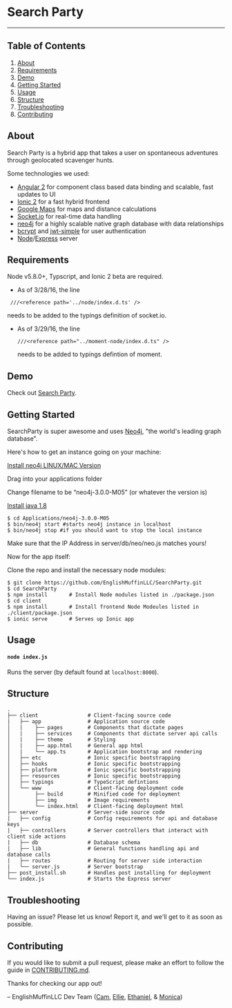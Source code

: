 # Search Party #

---


Table of Contents
-----------------

1. [About](#about)
2. [Requirements](#requirements)
3. [Demo](#demo)
4. [Getting Started](#getting-started)
5. [Usage](#usage)
6. [Structure](#structure)
7. [Troubleshooting](#troubleshooting)
8. [Contributing](#contributing)


About
--------

Search Party is a hybrid app that takes a user on spontaneous adventures through geolocated scavenger hunts.

Some technologies we used:
  * [Angular 2](https://angular.io/) for component class based data binding and scalable, fast updates to UI
  * [Ionic 2](http://ionic.io/2) for a fast hybrid frontend
  * [Google Maps](https://developers.google.com/maps/documentation/javascript/) for maps and distance calculations
  * [Socket.io](http://socket.io/) for real-time data handling
  * [neo4j](http://neo4j.com/) for a highly scalable native graph database with data relationships
  * [bcrypt](https://www.npmjs.com/package/bcrypt-nodejs) and [jwt-simple](https://www.npmjs.com/package/jwt-simple) for user authentication
  * [Node](https://nodejs.org/en/)/[Express](http://expressjs.com/en/index.html) server

Requirements
----

Node v5.8.0+, Typscript, and Ionic 2 beta are required.
 * As of 3/28/16, the line
  ```
   ///<reference path='../node/index.d.ts' />
  ```  
   needs to be added to the typings definition of socket.io.
 * As of 3/29/16, the line 
   ```
   ///<reference path="../moment-node/index.d.ts" />
   ```
   needs to be added to typings defintion of moment.


Demo
----

Check out [Search Party](https://search-party-dev.herokuapp.com).


Getting Started
---------------

SearchParty is super awesome and uses [Neo4j](http://neo4j.com/), "the world's leading graph database".  

Here's how to get an instance going on your machine:

[Install neo4j LINUX/MAC Version](http://neo4j.com/download/other-releases/)

Drag into your applications folder

Change filename to be “neo4j-3.0.0-M05” (or whatever the version is)

[Install java 1.8](http://www.oracle.com/technetwork/java/javase/downloads/jdk8-downloads-2133151.html)


```shell
$ cd Applications/neo4j-3.0.0-M05
$ bin/neo4j start #starts neo4j instance in localhost
$ bin/neo4j stop #if you should want to stop the local instance
```

Make sure that the IP Address in server/db/neo/neo.js matches yours!

Now for the app itself:

Clone the repo and install the necessary node modules:

```shell
$ git clone https://github.com/EnglishMuffinLLC/SearchParty.git
$ cd SearchParty
$ npm install       # Install Node modules listed in ./package.json
$ cd client
$ npm install       # Install frontend Node Modeules listed in ./client/package.json
$ ionic serve       # Serves up Ionic app
```


Usage
-----

#### `node index.js`
Runs the server (by default found at `localhost:8000`).


Structure
---------

```
.
├── client                # Client-facing source code
|   ├── app               # Application source code
│   |    ├── pages        # Components that dictate pages
│   |    ├── services     # Components that dictate server api calls
│   |    ├── theme        # Styling
│   |    ├── app.html     # General app html
│   |    └── app.ts       # Application bootstrap and rendering
│   ├── etc               # Ionic specific bootstrapping
│   ├── hooks             # Ionic specific bootstrapping
│   ├── platform          # Ionic specific bootstrapping
│   ├── resources         # Ionic specific bootstrapping
│   ├── typings           # TypeScript defintions
│   └── www               # Client-facing deployment code
│        ├── build        # Minified code for deployment
│        ├── img          # Image requirements
│        └── index.html   # Client-facing deployment html
├── server                # Server-side source code
|   ├── config            # Config requirements for api and database keys
|   ├── controllers       # Server controllers that interact with client side actions
|   ├── db                # Database schema
|   ├── lib               # General functions handling api and database calls
|   ├── routes            # Routing for server side interaction
|   └── server.js         # Server bootstrap
├── post_install.sh       # Handles post installing for deployment
└── index.js              # Starts the Express server
```



Troubleshooting
---------------

Having an issue? Please let us know! Report it, and we'll get to it as soon as possible.


Contributing
------------

If you would like to submit a pull request, please make an effort to follow the guide in [CONTRIBUTING.md](CONTRIBUTING.md).

Thanks for checking our app out!

– EnglishMuffinLLC Dev Team ([Cam](https://github.com/camroark), [Ellie](https://github.com/ecdemis123), [Ethaniel](https://github.com/ethanrubio), & [Monica](https://github.com/monicagrandy))
